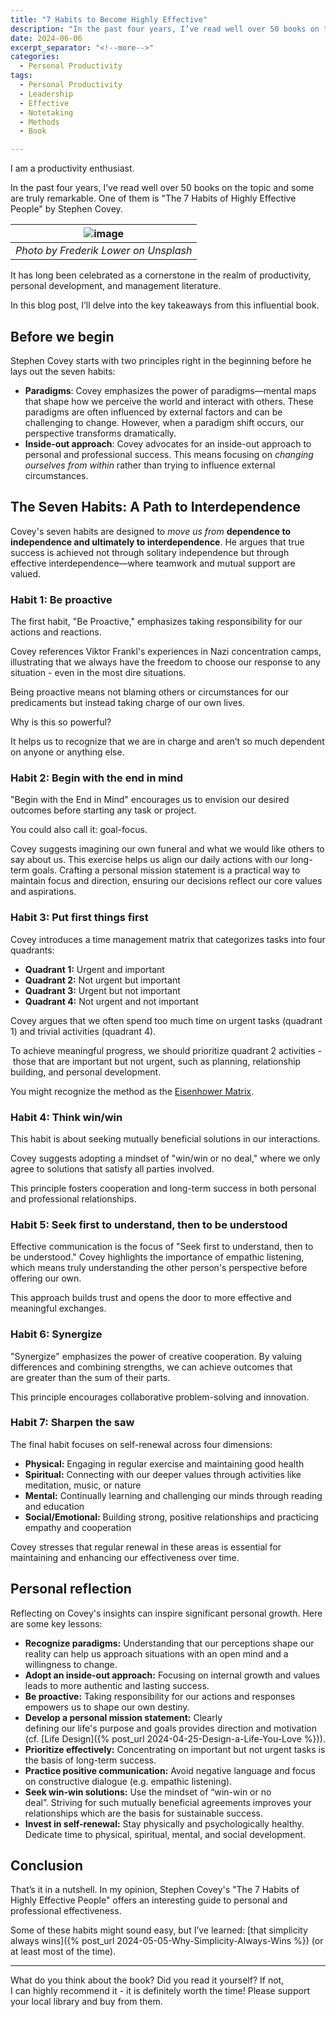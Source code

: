 ```yaml
---
title: "7 Habits to Become Highly Effective"
description: "In the past four years, I’ve read well over 50 books on the topic and some are truly remarkable. One of them is "The 7 Habits of Highly Effective People" by Stephen Covey. It has long been celebrated as a cornerstone in the realm of productivity, personal development, and management literature. In this blog post, I’ll delve into the key takeaways from this influential book."
date: 2024-06-06
excerpt_separator: "<!--more-->"
categories:
  - Personal Productivity
tags:
  - Personal Productivity
  - Leadership
  - Effective
  - Notetaking
  - Methods
  - Book

---
```


I am a productivity enthusiast.

In the past four years, I’ve read well over 50 books on the topic and some are truly remarkable. One of them is "The 7 Habits of Highly Effective People" by Stephen Covey.

| ![image](/assets/images/frederik-lower-road-unsplash.jpg) |
|:--:|
| *Photo by Frederik Lower on Unsplash* |

It has long been celebrated as a cornerstone in the realm of productivity, personal development, and management literature.

In this blog post, I’ll delve into the key takeaways from this influential book.

## Before we begin

Stephen Covey starts with two principles right in the beginning before he lays out the seven habits:

- **Paradigms**: Covey emphasizes the power of paradigms—mental maps that shape how we perceive the world and interact with others. These paradigms are often influenced by external factors and can be challenging to change. However, when a paradigm shift occurs, our perspective transforms dramatically.
- **Inside-out approach**: Covey advocates for an inside-out approach to personal and professional success. This means focusing on *changing ourselves from within* rather than trying to influence external circumstances.

## **The Seven Habits: A Path to Interdependence**

Covey's seven habits are designed to *move us from* **dependence to independence and ultimately to interdependence**. He argues that true success is achieved not through solitary independence but through effective interdependence—where teamwork and mutual support are valued.

### **Habit 1: Be proactive**

The first habit, "Be Proactive," emphasizes taking responsibility for our actions and reactions.

Covey references Viktor Frankl's experiences in Nazi concentration camps, illustrating that we always have the freedom to choose our response to any situation - even in the most dire situations.

Being proactive means not blaming others or circumstances for our predicaments but instead taking charge of our own lives.

Why is this so powerful?

It helps us to recognize that we are in charge and aren’t so much dependent on anyone or anything else.

### **Habit 2: Begin with the end in mind**

"Begin with the End in Mind" encourages us to envision our desired outcomes before starting any task or project.

You could also call it: goal-focus.

Covey suggests imagining our own funeral and what we would like others to say about us. This exercise helps us align our daily actions with our long-term goals. Crafting a personal mission statement is a practical way to maintain focus and direction, ensuring our decisions reflect our core values and aspirations.

### **Habit 3: Put first things first**

Covey introduces a time management matrix that categorizes tasks into four quadrants:

- **Quadrant 1:** Urgent and important
- **Quadrant 2:** Not urgent but important
- **Quadrant 3:** Urgent but not important
- **Quadrant 4:** Not urgent and not important

Covey argues that we often spend too much time on urgent tasks (quadrant 1) and trivial activities (quadrant 4).

To achieve meaningful progress, we should prioritize quadrant 2 activities - those that are important but not urgent, such as planning, relationship building, and personal development.

You might recognize the method as the [Eisenhower Matrix](https://www.google.com/search?q=eisenhower+matrix).

### **Habit 4: Think win/win**

This habit is about seeking mutually beneficial solutions in our interactions.

Covey suggests adopting a mindset of "win/win or no deal," where we only agree to solutions that satisfy all parties involved.

This principle fosters cooperation and long-term success in both personal and professional relationships.

### **Habit 5: Seek first to understand, then to be understood**

Effective communication is the focus of "Seek first to understand, then to be understood." Covey highlights the importance of empathic listening, which means truly understanding the other person's perspective before offering our own.

This approach builds trust and opens the door to more effective and meaningful exchanges.

### **Habit 6: Synergize**

"Synergize" emphasizes the power of creative cooperation. By valuing differences and combining strengths, we can achieve outcomes that are greater than the sum of their parts.

This principle encourages collaborative problem-solving and innovation.

### **Habit 7: Sharpen the saw**

The final habit focuses on self-renewal across four dimensions:

- **Physical:** Engaging in regular exercise and maintaining good health
- **Spiritual:** Connecting with our deeper values through activities like meditation, music, or nature
- **Mental:** Continually learning and challenging our minds through reading and education
- **Social/Emotional:** Building strong, positive relationships and practicing empathy and cooperation

Covey stresses that regular renewal in these areas is essential for maintaining and enhancing our effectiveness over time.

## **Personal reflection**

Reflecting on Covey's insights can inspire significant personal growth. Here are some key lessons:

- **Recognize paradigms:** Understanding that our perceptions shape our reality can help us approach situations with an open mind and a willingness to change.
- **Adopt an inside-out approach:** Focusing on internal growth and values leads to more authentic and lasting success.
- **Be proactive:** Taking responsibility for our actions and responses empowers us to shape our own destiny.
- **Develop a personal mission statement:** Clearly defining our life's purpose and goals provides direction and motivation (cf. [Life Design]({% post_url 2024-04-25-Design-a-Life-You-Love %})).
- **Prioritize effectively:** Concentrating on important but not urgent tasks is the basis of long-term success.
- **Practice positive communication:** Avoid negative language and focus on constructive dialogue (e.g. empathic listening).
- **Seek win-win solutions:** Use the mindset of “win-win or no deal”. Striving for such mutually beneficial agreements improves your relationships which are the basis for sustainable success.
- **Invest in self-renewal:** Stay physically and psychologically healthy. Dedicate time to physical, spiritual, mental, and social development.

## **Conclusion**

That’s it in a nutshell. In my opinion, Stephen Covey's "The 7 Habits of Highly Effective People" offers an interesting guide to personal and professional effectiveness.

Some of these habits might sound easy, but I’ve learned: [that simplicity always wins]({% post_url 2024-05-05-Why-Simplicity-Always-Wins %}) (or at least most of the time).

---

What do you think about the book? Did you read it yourself? If not, I can highly recommend it - it is definitely worth the time! Please support your local library and buy from them.

<!--However, if you want to purchase it online, please feel free to use this affiliate link. If you use the link the costs are the same as if you don’t, but I get a small commission.-->
